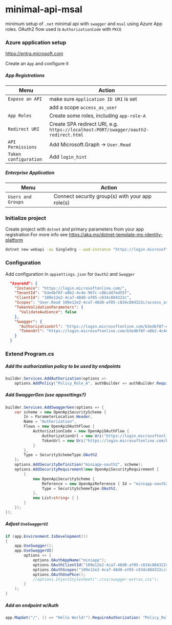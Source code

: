 # minimal-api-msal
minimum setup of `.net` minimal api with `swagger` and `msal` using Azure App roles.
OAuth2 flow used is `AuthorizationCode` with `PKCE`

### Azure application setup
https://entra.microsoft.com

Create an `App` and configure it 
##### App Registrations
| Menu  | Action  |   
|---|---|
|  `Expose an API` |  make sure `Application ID URI` is set |  
|   | add a scope `access_as_user`  |   
| `App Roles`  | Create some roles, including `app-role-A` |   
| `Redirect URI`  | Create SPA redirect URI, e.g. `https://localhost:PORT/swagger/oauth2-redirect.html`  |   
| `API Permissions`  | Add Microsoft.Graph -> `User.Read`  |   
| `Token configuration` | Add `login_hint`  |   


##### Enterprise Application
| Menu  | Action  |   
|---|---|
| `Users and Groups`  | Connect security group(s) with your app role(s)  |   


### Initialize project
Create project with `dotnet` and primary parameters from your app registration
For more info see https://aka.ms/dotnet-template-ms-identity-platform
```sh
dotnet new webapi -au SingleOrg --aad-instance "https://login.microsoftonline.com/" --client-id "109e12e2-4ca7-48d0-af05-c834c884322c" --tenant-id "b3edbf8f-e8b2-4c4e-96fc-c86cdd7ed55f" -minimal
```


### Configuration
Add configuration in `appsettings.json` for `Oauth2` and `Swagger`

```json
  "AzureAd": {
    "Instance": "https://login.microsoftonline.com/",
    "TenantId": "b3edbf8f-e8b2-4c4e-96fc-c86cdd7ed55f",
    "ClientId": "109e12e2-4ca7-48d0-af05-c834c884322c",
    "Scopes": "User.Read 109e12e2-4ca7-48d0-af05-c834c884322c/access_as_user",
    "TokenValidationParameters": {
      "ValidateAudience": false
    },
    "Swagger": {
      "AuthorizationUrl": "https://login.microsoftonline.com/b3edbf8f-e8b2-4c4e-96fc-c86cdd7ed55f/oauth2/v2.0/authorize",
      "TokenUrl": "https://login.microsoftonline.com/b3edbf8f-e8b2-4c4e-96fc-c86cdd7ed55f/oauth2/v2.0/authorize"
    }
  }
  ```

### Extend Program.cs

##### Add the authorization policy to be used by endpoints
```cs
builder.Services.AddAuthorization(options => 
    options.AddPolicy("Policy_Role_A", authBuilder => authBuilder.RequireRole("app-role-A")));
```

##### Add SwaggerGen (use appsettings?)
```cs
builder.Services.AddSwaggerGen(options => {
    var scheme = new OpenApiSecurityScheme {
        In = ParameterLocation.Header,
        Name = "Authorization",
        Flows = new OpenApiOAuthFlows {
            AuthorizationCode = new OpenApiOAuthFlow {
                AuthorizationUrl = new Uri("https://login.microsoftonline.com/b3edbf8f-e8b2-4c4e-96fc-c86cdd7ed55f/oauth2/v2.0/authorize"),
                TokenUrl = new Uri("https://login.microsoftonline.com/b3edbf8f-e8b2-4c4e-96fc-c86cdd7ed55f/oauth2/v2.0/token")
            }
        },
        Type = SecuritySchemeType.OAuth2  
    };
    options.AddSecurityDefinition("miniapp-oauth2", scheme);
    options.AddSecurityRequirement(new OpenApiSecurityRequirement {
        { 
            new OpenApiSecurityScheme {
                Reference = new OpenApiReference { Id = "miniapp-oauth2", Type = ReferenceType.SecurityScheme }, 
                Type = SecuritySchemeType.OAuth2,
            }, 
            new List<string> { } 
        }
    });    
});
```

##### Adjust `UseSwaggerUI`

```cs
if (app.Environment.IsDevelopment())
{
    app.UseSwagger();
    app.UseSwaggerUI(
        options => { 
            options.OAuthAppName("miniapp");
            options.OAuthClientId("109e12e2-4ca7-48d0-af05-c834c884322c");
            options.OAuthScopes("109e12e2-4ca7-48d0-af05-c834c884322c/access_as_user");
            options.OAuthUsePkce();
            //options.InjectStylesheet("./css/swagger-extras.css");
        }
    );
}
````

##### Add an endpoint w/Auth
```cs
app.MapGet("/", () => "Hello World!").RequireAuthorization( "Policy_Role_A" );
````
